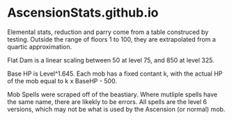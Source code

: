 # AscensionStats.github.io

Elemental stats, reduction and parry come from a table construced by testing. Outside the range of floors 1 to 100, they are extrapolated from a quartic approximation.

Flat Dam is a linear scaling between 50 at level 75, and 850 at level 325.

Base HP is Level^1.645. Each mob has a fixed contant k, with the actual HP of the mob equal to k x BaseHP - 500.

Mob Spells were scraped off of the beastiary. Where mutliple spells have the same name, there are likekly to be errors. All spells are the level 6 versions, which may not be what is used by the Ascension (or normal) mob.

